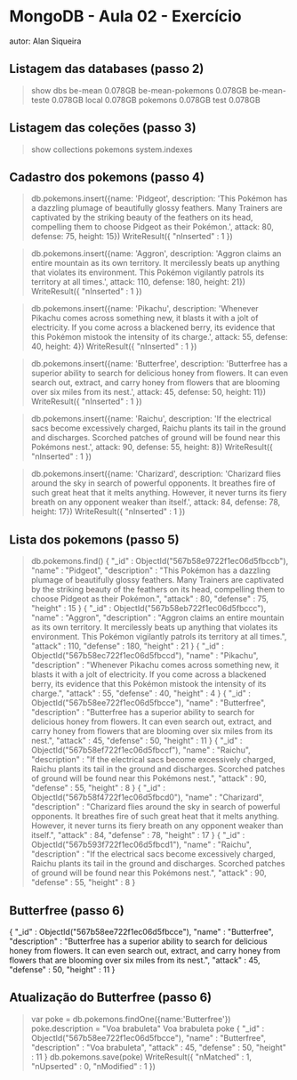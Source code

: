 # MongoDB - Aula 02 - Exercício
autor: Alan Siqueira

## Listagem das databases (passo 2)

> show dbs
be-mean           0.078GB
be-mean-pokemons  0.078GB
be-mean-teste     0.078GB
local             0.078GB
pokemons          0.078GB
test              0.078GB

## Listagem das coleções (passo 3)

> show collections
pokemons
system.indexes

## Cadastro dos pokemons (passo 4)

> db.pokemons.insert({name: 'Pidgeot', description: 'This Pokémon has a dazzling plumage of beautifully glossy feathers. Many Trainers are captivated by the striking beauty of the feathers on its head, compelling them to choose Pidgeot as their Pokémon.', attack: 80, defense: 75, height: 15})
WriteResult({ "nInserted" : 1 })

> db.pokemons.insert({name: 'Aggron', description: 'Aggron claims an entire mountain as its own territory. It mercilessly beats up anything that violates its environment. This Pokémon vigilantly patrols its territory at all times.', attack: 110, defense: 180, height: 21})
WriteResult({ "nInserted" : 1 })

> db.pokemons.insert({name: 'Pikachu', description: 'Whenever Pikachu comes across something new, it blasts it with a jolt of electricity. If you come across a blackened berry, its evidence that this Pokémon mistook the intensity of its charge.', attack: 55, defense: 40, height: 4})
WriteResult({ "nInserted" : 1 })

> db.pokemons.insert({name: 'Butterfree', description: 'Butterfree has a superior ability to search for delicious honey from flowers. It can even search out, extract, and carry honey from flowers that are blooming over six miles from its nest.', attack: 45, defense: 50, height: 11})
WriteResult({ "nInserted" : 1 })

> db.pokemons.insert({name: 'Raichu', description: 'If the electrical sacs become excessively charged, Raichu plants its tail in the ground and discharges. Scorched patches of ground will be found near this Pokémons nest.', attack: 90, defense: 55, height: 8})
WriteResult({ "nInserted" : 1 })

> db.pokemons.insert({name: 'Charizard', description: 'Charizard flies around the sky in search of powerful opponents. It breathes fire of such great heat that it melts anything. However, it never turns its fiery breath on any opponent weaker than itself.', attack: 84, defense: 78, height: 17})
WriteResult({ "nInserted" : 1 })
>

## Lista dos pokemons (passo 5)

> db.pokemons.find()
{
	"_id" : ObjectId("567b58e9722f1ec06d5fbccb"),
	"name" : "Pidgeot",
	"description" : "This Pokémon has a dazzling plumage of beautifully glossy feathers. Many Trainers are captivated by the striking beauty of the feathers on its head, compelling them to choose Pidgeot as their Pokémon.",
	"attack" : 80,
	"defense" : 75,
	"height" : 15 
}
{ "_id" : ObjectId("567b58eb722f1ec06d5fbccc"), "name" : "Aggron", "description" : "Aggron claims an entire mountain as its own territory. It mercilessly beats up anything that violates its environment. This Pokémon vigilantly patrols its territory at all times.", "attack" : 110, "defense" : 180, "height" : 21 }
{ "_id" : ObjectId("567b58ec722f1ec06d5fbccd"), "name" : "Pikachu", "description" : "Whenever Pikachu comes across something new, it blasts it with a jolt of electricity. If you come across a blackened berry, its evidence that this Pokémon mistook the intensity of its charge.", "attack" : 55, "defense" : 40, "height" : 4 }
{ "_id" : ObjectId("567b58ee722f1ec06d5fbcce"), "name" : "Butterfree", "description" : "Butterfree has a superior ability to search for delicious honey from flowers. It can even search out, extract, and carry honey from flowers that are blooming over six miles from its nest.", "attack" : 45, "defense" : 50, "height" : 11 }
{ "_id" : ObjectId("567b58ef722f1ec06d5fbccf"), "name" : "Raichu", "description" : "If the electrical sacs become excessively charged, Raichu plants its tail in the ground and discharges. Scorched patches of ground will be found near this Pokémons nest.", "attack" : 90, "defense" : 55, "height" : 8 }
{ "_id" : ObjectId("567b58f4722f1ec06d5fbcd0"), "name" : "Charizard", "description" : "Charizard flies around the sky in search of powerful opponents. It breathes fire of such great heat that it melts anything. However, it never turns its fiery breath on any opponent weaker than itself.", "attack" : 84, "defense" : 78, "height" : 17 }
{ "_id" : ObjectId("567b593f722f1ec06d5fbcd1"), "name" : "Raichu", "description" : "If the electrical sacs become excessively charged, Raichu plants its tail in the ground and discharges. Scorched patches of ground will be found near this Pokémons nest.", "attack" : 90, "defense" : 55, "height" : 8 }
>


## Butterfree (passo 6)

{	 "_id" : ObjectId("567b58ee722f1ec06d5fbcce"),
	"name" : "Butterfree",
	"description" : "Butterfree has a superior ability to search for delicious honey from flowers. It can even search out, extract, and carry honey from flowers that are blooming over six miles from its nest.",
	"attack" : 45,
	"defense" : 50,
	"height" : 11 
}


## Atualização do Butterfree (passo 6)

> var poke = db.pokemons.findOne({name:'Butterfree'})
> poke.description = "Voa brabuleta"
Voa brabuleta
> poke
{
	"_id" : ObjectId("567b58ee722f1ec06d5fbcce"),
	"name" : "Butterfree",
	"description" : "Voa brabuleta",
	"attack" : 45,
	"defense" : 50,
	"height" : 11
}
> db.pokemons.save(poke)
WriteResult({ "nMatched" : 1, "nUpserted" : 0, "nModified" : 1 })
>